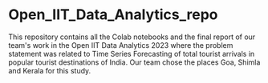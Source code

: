 # Open_IIT_Data_Analytics_repo
This repository contains all the Colab notebooks and the final report of our team's work in the Open IIT Data Analytics 2023 where the problem statement was related to Time Series Forecasting of total tourist arrivals in popular tourist destinations of India. Our team chose the places Goa, Shimla and Kerala for this study.
